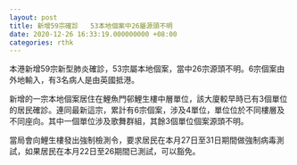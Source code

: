 ```yaml
---
layout: post
title: 新增59宗確診   53本地個案中26屬源頭不明
date: 2020-12-26 16:33:19.000000000 +08:00
categories: rthk
---
```


本港新增59宗新型肺炎確診，53宗屬本地個案，當中26宗源頭不明。6宗個案由外地輸入，有3名病人是由英國抵港。

新增的一宗本地個案居住在鯉魚門邨鯉生樓中層單位，該大廈較早時已有3個單位的居民確診。連同最新這宗，累計有6宗個案，涉及4單位，單位位於不同樓層及不同座向。其中一個單位涉及歌舞群組，其餘3個單位個案源頭不明。

當局會向鯉生樓發出強制檢測令，要求居民在本月27日至31日期間做強制病毒測試，如果居民在本月22日至26期間已測試，可以豁免。
